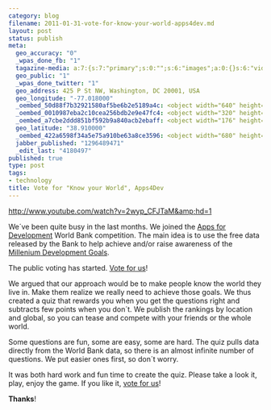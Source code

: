 ```yaml
--- 
category: blog
filename: 2011-01-31-vote-for-know-your-world-apps4dev.md
layout: post
status: publish
meta: 
  geo_accuracy: "0"
  _wpas_done_fb: "1"
  tagazine-media: a:7:{s:7:"primary";s:0:"";s:6:"images";a:0:{}s:6:"videos";a:0:{}s:11:"image_count";s:1:"0";s:6:"author";s:7:"4180497";s:7:"blog_id";s:7:"8438084";s:9:"mod_stamp";s:19:"2011-02-01 20:43:44";}
  geo_public: "1"
  _wpas_done_twitter: "1"
  geo_address: 425 P St NW, Washington, DC 20001, USA
  geo_longitude: "-77.018000"
  _oembed_50d88f7b32921580af5be6b2e5189a4c: <object width="640" height="385"><param name="movie" value="http://www.youtube.com/e/2wyp_CFJTaM"></param><param name="allowFullScreen" value="true"></param><param name="allowscriptaccess" value="always"></param><embed src="http://www.youtube.com/e/2wyp_CFJTaM" type="application/x-shockwave-flash" width="640" height="385" allowscriptaccess="always" allowfullscreen="true"></embed></object>
  _oembed_0010987eba2c10cea256bdb2e9e47fc4: <object width="320" height="205"><param name="movie" value="http://www.youtube.com/v/2wyp_CFJTaM?version=3"></param><param name="allowFullScreen" value="true"></param><param name="allowscriptaccess" value="always"></param><embed src="http://www.youtube.com/v/2wyp_CFJTaM?version=3" type="application/x-shockwave-flash" width="320" height="205" allowscriptaccess="always" allowfullscreen="true"></embed></object>
  _oembed_a7cbe2ddd851bf592b9a840acb2ebaff: <object width="176" height="124"><param name="movie" value="http://www.youtube.com/e/2wyp_CFJTaM"></param><param name="allowFullScreen" value="true"></param><param name="allowscriptaccess" value="always"></param><embed src="http://www.youtube.com/e/2wyp_CFJTaM" type="application/x-shockwave-flash" width="176" height="124" allowscriptaccess="always" allowfullscreen="true"></embed></object>
  geo_latitude: "38.910000"
  _oembed_422a6598f34a5e75a910be63a8ce3596: <object width="680" height="408"><param name="movie" value="http://www.youtube.com/v/2wyp_CFJTaM?version=3"></param><param name="allowFullScreen" value="true"></param><param name="allowscriptaccess" value="always"></param><embed src="http://www.youtube.com/v/2wyp_CFJTaM?version=3" type="application/x-shockwave-flash" width="680" height="408" allowscriptaccess="always" allowfullscreen="true"></embed></object>
  jabber_published: "1296489471"
  _edit_last: "4180497"
published: true
type: post
tags: 
- technology
title: Vote for "Know your World", Apps4Dev
---
```

http://www.youtube.com/watch?v=2wyp_CFJTaM&amp;hd=1

We´ve been quite busy in the last months. We joined the <a href="http://appsfordevelopment.challengepost.com/" target="_blank">Apps for Development</a> World Bank competition. The main idea is to use the free data released by the Bank to help achieve and/or raise awareness of the <a href="http://www.un.org/millenniumgoals/" target="_blank">Millenium Development Goals</a>.

The public voting has started. <a href="http://bsan.eu/knowyourworld" target="_blank">Vote for us</a>!

<!--more-->We argued that our approach would be to make people know the world they live in. Make them realize we really need to achieve those goals. We thus created a quiz that rewards you when you get the questions right and subtracts few points when you don´t. We publish the rankings by location and global, so you can tease and compete with your friends or the whole world.

Some questions are fun, some are easy, some are hard. The quiz pulls data directly from the World Bank data, so there is an almost infinite number of questions. We put easier ones first, so don´t worry.

It was both hard work and fun time to create the quiz. Please take a look it, play, enjoy the game. If you like it, <a href="http://appsfordevelopment.challengepost.com/submissions/1504" target="_blank">vote for us</a>!

<strong>Thanks</strong>!
